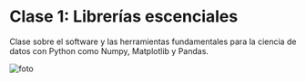 # Clase 1: Librerías escenciales

Clase sobre el software y las herramientas fundamentales para la ciencia de datos con Python como Numpy, Matplotlib y Pandas.  

![foto](fotito.png)
